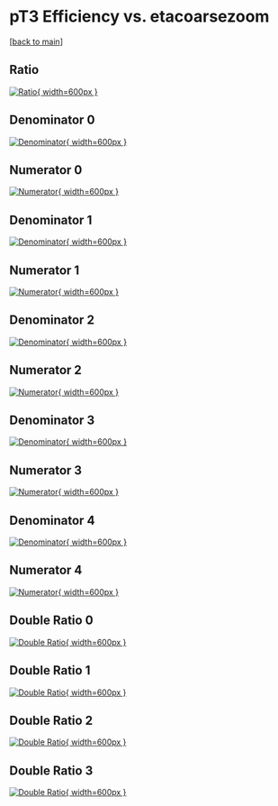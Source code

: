 # pT3 Efficiency vs. etacoarsezoom

[[back to main](./)]



## Ratio

[![Ratio](../mtv/var/pT3_xtr_211_0_eff_etacoarsezoom.png){ width=600px }](../mtv/var/pT3_xtr_211_0_eff_etacoarsezoom.pdf)

## Denominator 0

[![Denominator](../mtv/den/pT3_xtr_211_0_eff_etacoarsezoom_den0.png){ width=600px }](../mtv/den/pT3_xtr_211_0_eff_etacoarsezoom_den0.pdf)

## Numerator 0

[![Numerator](../mtv/num/pT3_xtr_211_0_eff_etacoarsezoom_num0.png){ width=600px }](../mtv/num/pT3_xtr_211_0_eff_etacoarsezoom_num0.pdf)

## Denominator 1

[![Denominator](../mtv/den/pT3_xtr_211_0_eff_etacoarsezoom_den1.png){ width=600px }](../mtv/den/pT3_xtr_211_0_eff_etacoarsezoom_den1.pdf)

## Numerator 1

[![Numerator](../mtv/num/pT3_xtr_211_0_eff_etacoarsezoom_num1.png){ width=600px }](../mtv/num/pT3_xtr_211_0_eff_etacoarsezoom_num1.pdf)

## Denominator 2

[![Denominator](../mtv/den/pT3_xtr_211_0_eff_etacoarsezoom_den2.png){ width=600px }](../mtv/den/pT3_xtr_211_0_eff_etacoarsezoom_den2.pdf)

## Numerator 2

[![Numerator](../mtv/num/pT3_xtr_211_0_eff_etacoarsezoom_num2.png){ width=600px }](../mtv/num/pT3_xtr_211_0_eff_etacoarsezoom_num2.pdf)

## Denominator 3

[![Denominator](../mtv/den/pT3_xtr_211_0_eff_etacoarsezoom_den3.png){ width=600px }](../mtv/den/pT3_xtr_211_0_eff_etacoarsezoom_den3.pdf)

## Numerator 3

[![Numerator](../mtv/num/pT3_xtr_211_0_eff_etacoarsezoom_num3.png){ width=600px }](../mtv/num/pT3_xtr_211_0_eff_etacoarsezoom_num3.pdf)

## Denominator 4

[![Denominator](../mtv/den/pT3_xtr_211_0_eff_etacoarsezoom_den4.png){ width=600px }](../mtv/den/pT3_xtr_211_0_eff_etacoarsezoom_den4.pdf)

## Numerator 4

[![Numerator](../mtv/num/pT3_xtr_211_0_eff_etacoarsezoom_num4.png){ width=600px }](../mtv/num/pT3_xtr_211_0_eff_etacoarsezoom_num4.pdf)

## Double Ratio 0

[![Double Ratio](../mtv/ratio/pT3_xtr_211_0_eff_etacoarsezoom_ratio0.png){ width=600px }](../mtv/ratio/pT3_xtr_211_0_eff_etacoarsezoom_ratio0.pdf)

## Double Ratio 1

[![Double Ratio](../mtv/ratio/pT3_xtr_211_0_eff_etacoarsezoom_ratio1.png){ width=600px }](../mtv/ratio/pT3_xtr_211_0_eff_etacoarsezoom_ratio1.pdf)

## Double Ratio 2

[![Double Ratio](../mtv/ratio/pT3_xtr_211_0_eff_etacoarsezoom_ratio2.png){ width=600px }](../mtv/ratio/pT3_xtr_211_0_eff_etacoarsezoom_ratio2.pdf)

## Double Ratio 3

[![Double Ratio](../mtv/ratio/pT3_xtr_211_0_eff_etacoarsezoom_ratio3.png){ width=600px }](../mtv/ratio/pT3_xtr_211_0_eff_etacoarsezoom_ratio3.pdf)

